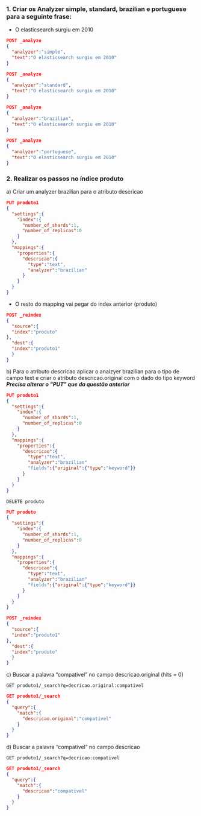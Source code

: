 ### 1. Criar os Analyzer simple, standard, brazilian e portuguese para a seguinte frase:

- O elasticsearch surgiu em 2010
```json
POST _analyze
{
  "analyzer":"simple",
  "text":"O elasticsearch surgiu em 2010"
}
```
```json
POST _analyze
{
  "analyzer":"standard",
  "text":"O elasticsearch surgiu em 2010"
}
```
```json
POST _analyze
{
  "analyzer":"brazilian",
  "text":"O elasticsearch surgiu em 2010"
}
```
```json
POST _analyze
{
  "analyzer":"portuguese",
  "text":"O elasticsearch surgiu em 2010"
}
```
### 2. Realizar os passos no índice produto

a) Criar um analyzer brazilian para o atributo descricao
```json
PUT produto1
{
  "settings":{
    "index":{
      "number_of_shards":1,
      "number_of_replicas":0
    }
  },
  "mappings":{
    "properties":{
      "descricao":{
        "type":"text",
        "analyzer":"brazilian"
      }
    }
  }
}
```
- O resto do mapping vai pegar do index anterior (produto)
```json
POST _reindex
{
  "source":{
  "index":"produto"
},
  "dest":{
  "index":"produto1"
  }
}
```

b) Para o atributo descricao aplicar o analzyer brazilian para o tipo de campo text e criar o atributo descricao.original com o dado do tipo keyword
***Precisa alterar o "PUT" que da questão anterior***
```json
PUT produto1
{
  "settings":{
    "index":{
      "number_of_shards":1,
      "number_of_replicas":0
    }
  },
  "mappings":{
    "properties":{
      "descricao":{
        "type":"text",
        "analyzer":"brazilian"
        "fields":{"original":{"type":"keyword"}}
      }
    }
  }
}
```
```
DELETE produto
```
```json
PUT produto
{
  "settings":{
    "index":{
      "number_of_shards":1,
      "number_of_replicas":0
    }
  },
  "mappings":{
    "properties":{
      "descricao":{
        "type":"text",
        "analyzer":"brazilian"
        "fields":{"original":{"type":"keyword"}}
      }
    }
  }
}
```
```json
POST _reindex
{
  "source":{
  "index":"produto1"
},
  "dest":{
  "index":"produto"
  }
}
```

c) Buscar a palavra “compativel” no campo descricao.original (hits = 0)

```
GET produto1/_search?q=decricao.original:compativel
```
```json
GET produto1/_search
{
  "query":{
    "match":{
      "descricao.original":"compativel"
    }
  }
}
```

d) Buscar a palavra “compativel” no campo descricao

```
GET produto1/_search?q=decricao:compativel
```
```json
GET produto1/_search
{
  "query":{
    "match":{
      "descricao":"compativel"
    }
  }
}
```
